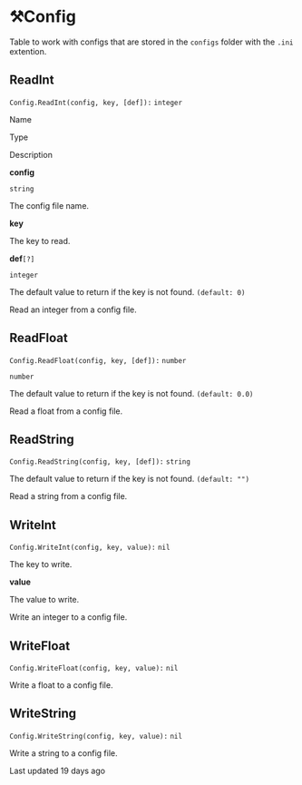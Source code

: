 # ⚒️Config

Table to work with configs that are stored in the `configs` folder with the `.ini` extention\.

## [](#readint)ReadInt

`Config.ReadInt(config, key, [def]):` `integer`

Name

Type

Description

**config**

`string`

The config file name\.

**key**

The key to read\.

**def**`[?]`

`integer`

The default value to return if the key is not found\. `(default: 0)`

Read an integer from a config file\.

## [](#readfloat)ReadFloat

`Config.ReadFloat(config, key, [def]):` `number`

`number`

The default value to return if the key is not found\. `(default: 0.0)`

Read a float from a config file\.

## [](#readstring)ReadString

`Config.ReadString(config, key, [def]):` `string`

The default value to return if the key is not found\. `(default: "")`

Read a string from a config file\.

## [](#writeint)WriteInt

`Config.WriteInt(config, key, value):` `nil`

The key to write\.

**value**

The value to write\.

Write an integer to a config file\.

## [](#writefloat)WriteFloat

`Config.WriteFloat(config, key, value):` `nil`

Write a float to a config file\.

## [](#writestring)WriteString

`Config.WriteString(config, key, value):` `nil`

Write a string to a config file\.

Last updated 19 days ago

